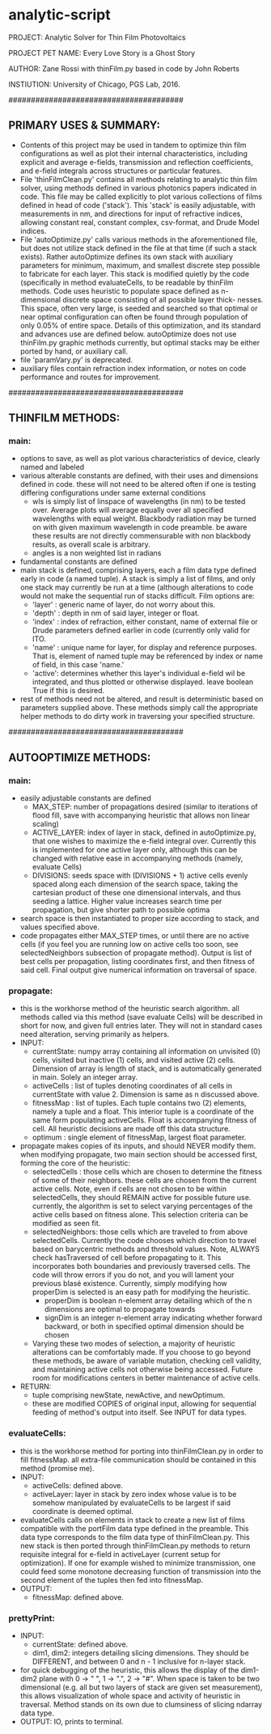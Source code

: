 # analytic-script
PROJECT: Analytic Solver for Thin Film Photovoltaics

PROJECT PET NAME: Every Love Story is a Ghost Story

AUTHOR: Zane Rossi with thinFilm.py based in code by John Roberts

INSTIUTION: University of Chicago, PGS Lab, 2016.

#######################################
## PRIMARY USES & SUMMARY: 
* Contents of this project may be used in tandem to
  optimize thin film configurations as well as plot
  their internal characteristics, including explicit
  and average e-fields, transmission and reflection
  coefficients, and e-field integrals across structures
  or particular features.
* File 'thinFilmClean.py' contains all methods relating
  to analytic thin film solver, using methods defined in
  various photonics papers indicated in code. This file
  may be called explicitly to plot various collections of
  films defined in head of code ('stack'). This 'stack'
  is easily adjustable, with measurements in nm, and
  directions for input of refractive indices, allowing
  constant real, constant complex, csv-format, and Drude
  Model indices.
* File 'autoOptimize.py' calls various methods in the
  aforementioned file, but does not utilize stack defined
  in the file at that time (if such a stack exists). Rather
  autoOptimize defines its own stack with auxiliary
  parameters for minimum, maximum, and smallest  discrete
  step possible to fabricate for each layer. This stack
  is modified quietly by the code (specifically in method
  evaluateCells, to be readable by thinFilm methods. Code
  uses heuristic to populate space defined as n-dimensional
  discrete space consisting of all possible layer thick-
  nesses. This space, often very large, is seeded and 
  searched so that optimal or near optimal configuration
  can often be found through population of only 0.05% of
  entire space. Details of this optimization, and its
  standard and advances use are defined below.
  autoOptimize does not use thinFilm.py graphic methods
  currently, but optimal stacks may be either ported 
  by hand, or auxiliary call.
* file 'paramVary.py' is deprecated.
* auxiliary files contain refraction index information,
  or notes on code performance and routes for improvement.

#######################################
## THINFILM METHODS:

### main:
  * options to save, as well as plot various characteristics
    of device, clearly named and labeled
  * various alterable constants are defined, with their uses
    and dimensions defined in code. these will not
    need to be altered often if one is testing differing
    configurations under same external conditions
      *  wls is simply list of linspace of wavelengths (in nm)
         to be tested over. Average plots will average equally over all
         specified wavelengths with equal weight. Blackbody radiation
         may be turned on with given maximum wavelength in code preamble.
         be aware these results are not directly commensurable with non
         blackbody results, as overall scale is arbitrary.
      *  angles is a non weighted list in radians
  * fundamental constants are defined
  * main stack is defined, comprising layers, each a film
    data type defined early in code (a named tuple). A stack
    is simply a list of films, and only one stack may currently
    be run at a time (although alterations to code would not
    make the sequential run of stacks difficult. Film options are:
      * 'layer' : generic name of layer, do not worry about this.
      * 'depth' : depth in nm of said layer, integer or float.
      * 'index' : index of refraction, either constant, name of external file
                  or Drude parameters defined earlier in code (currently only
                  valid for ITO. 
      * 'name'  : unique name for layer, for display and reference purposes.
                  That is, element of named tuple may be referenced by index 
                  or name of field, in this case 'name.'
      * 'active': determines whether this layer's individual e-field wil be 
                  integrated, and thus plotted or otherwise displayed. leave
                  boolean True if this is desired.
  * rest of methods need not be altered, and result is deterministic
    based on parameters supplied above. These methods simply call the
    appropriate helper methods to do dirty work in traversing your
    specified structure.  

#######################################
## AUTOOPTIMIZE METHODS:

### main:
  * easily adjustable constants are defined
    * MAX_STEP: number of propagations desired (similar to iterations 
      of flood fill, save with accompanying heuristic that allows non linear
      scaling)
    * ACTIVE_LAYER: index of layer in stack, defined in autoOptimize.py, that
      one wishes to maximize the e-field integral over. Currently this is 
      implemented for one active layer only, although this can be changed
      with relative ease in accompanying methods (namely, evaluate Cells)
    * DIVISIONS: seeds space with (DIVISIONS + 1) active cells evenly spaced
      along each dimension of the search space, taking the cartesian product
      of these one dimensional intervals, and thus seeding a lattice. Higher
      value increases search time per propagation, but give shorter path to
      possible optima
  * search space is then instantiated to proper size according to stack, and
    values specified above.
  * code propagates either MAX_STEP times, or until there are no active cells
    (if you feel you are running low on active cells too soon, see 
    selectedNeighbors subsection of propagate method). Output is list of best
    cells per propagation, listing coordinates first, and then fitness of
    said cell. Final output give numerical information on traversal of space.

### propagate:
  * this is the workhorse method of the heuristic search algorithm. all
    methods called via this method (save evaluate Cells) will be described
    in short for now, and given full entries later. They will not in standard
    cases need alteration, serving primarily as helpers.
  * INPUT: 
    * currentState: numpy array containing all information on unvisited (0)
      cells, visited but inactive (1) cells, and visited active (2) cells.
      Dimension of array is length of stack, and is automatically generated
      in main. Solely an integer array. 
    * activeCells : list of tuples denoting coordinates of all cells in
      currentState with value 2. Dimension is same as n discussed above.
    * fitnessMap  : list of tuples. Each tuple contains two (2) elements,
      namely a tuple and a float. This interior tuple is a coordinate of the
      same form populating activeCells. Float is accompanying fitness of
      cell. All heuristic decisions are made off this data structure.
    * optimum     : single element of fitnessMap, largest float parameter.
  * propagate makes copies of its inputs, and should NEVER modify them. when
    modifying propagate, two main section should be accessed first, forming
    the core of the heuristic:
      * selectedCells    : those cells which are chosen to determine the
        fitness of some of their neighbors. these cells are chosen from the
        current active cells. Note, even if cells are not chosen to be within
        selectedCells, they should REMAIN active for possible future use. 
        currently, the algorithm is set to select varying percentages of the
        active cells based on fitness alone. This selection criteria can be
        modified as seen fit.
      * selectedNeighbors: those cells which are traveled to from above
        selectedCells. Currently the code chooses which direction to travel
        based on barycentric methods and threshold values. Note, ALWAYS check
        hasTraversed of cell before propagating to it. This incorporates both
        boundaries and previously traversed cells. The code will throw errors
        if you do not, and you will lament your previous blasé existence.
        Currently, simply modifying how properDim is selected is an easy path
        for modifying the heuristic.
          - properDim is boolean n-element array detailing which of the n
            dimensions are optimal to propagate towards
          - signDim is an integer n-element array indicating whether forward
            backward, or both in specified optimal dimension should be chosen
      * Varying these two modes of selection, a majority of heuristic
        alterations can be comfortably made. If you choose to go beyond these
        methods, be aware of variable mutation, checking cell validity, and
        maintaining active cells not otherwise being accessed. Future room
        for modifications centers in better maintenance of active cells.
  * RETURN:
    * tuple comprising newState, newActive, and newOptimum.
    * these are modified COPIES of original input, allowing for sequential
      feeding of method's output into itself. See INPUT for data types.

### evaluateCells:
  * this is the workhorse method for porting into thinFilmClean.py in order
    to fill fitnessMap. all extra-file communication should be contained in
    this method (promise me).
  * INPUT: 
    * activeCells: defined above.
    * activeLayer: layer in stack by zero index whose value is to be somehow
      manipulated by evaluateCells to be largest if said coordinate is deemed
      optimal.
  * evaluateCells calls on elements in stack to create a new list of films
    compatible with the portFilm data type defined in the preamble. This data
    type corresponds to the film data type of thinFilmClean.py. This new
    stack is then ported through thinFilmClean.py methods to return requisite
    integral for e-field in activeLayer (current setup for optimization).
    If one for example wished to minimize transmission, one could feed some
    monotone decreasing function of transmission into the second element of
    the tuples then fed into fitnessMap.
  * OUTPUT:
    * fitnessMap: defined above.

### prettyPrint:
  * INPUT:
    * currentState: defined above.
    * dim1, dim2: integers detailing slicing dimensions. They should be
      DIFFERENT, and between 0 and n - 1 inclusive for n-layer stack.
  * for quick debugging of the heuristic, this allows the display of the
    dim1-dim2 plane with 0 -> " ", 1 -> ".", 2 -> "#". When space is taken
    to be two dimensional (e.g. all but two layers of stack are given set
    measurement), this allows visualization of whole space and activity of 
    heuristic in traversal. Method stands on its own due to clumsiness of
    slicing ndarray data type.
  * OUTPUT: IO, prints to terminal.
